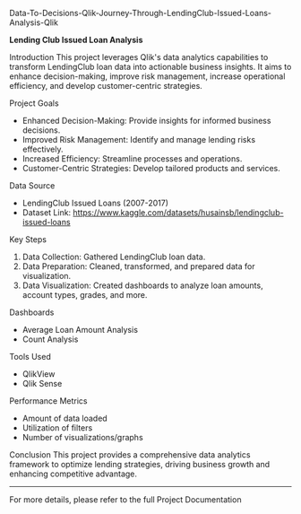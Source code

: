 Data-To-Decisions-Qlik-Journey-Through-LendingClub-Issued-Loans-Analysis-Qlik

**Lending Club Issued Loan Analysis**

Introduction
This project leverages Qlik's data analytics capabilities to transform LendingClub loan data into actionable business insights. It aims to enhance decision-making, improve risk management, increase operational efficiency, and develop customer-centric strategies.

Project Goals
- Enhanced Decision-Making: Provide insights for informed business decisions.
- Improved Risk Management: Identify and manage lending risks effectively.
- Increased Efficiency: Streamline processes and operations.
- Customer-Centric Strategies: Develop tailored products and services.

Data Source
- LendingClub Issued Loans (2007-2017)
- Dataset Link: https://www.kaggle.com/datasets/husainsb/lendingclub-issued-loans

Key Steps
1. Data Collection: Gathered LendingClub loan data.
2. Data Preparation: Cleaned, transformed, and prepared data for visualization.
3. Data Visualization: Created dashboards to analyze loan amounts, account types, grades, and more.

Dashboards
- Average Loan Amount Analysis
- Count Analysis

Tools Used
- QlikView
- Qlik Sense

Performance Metrics
- Amount of data loaded
- Utilization of filters
- Number of visualizations/graphs

Conclusion
This project provides a comprehensive data analytics framework to optimize lending strategies, driving business growth and enhancing competitive advantage.

-----------------------------------------------------------------------------------------------------------------------------------------------------------

For more details, please refer to the full Project Documentation
